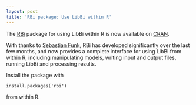 ```yaml
---
layout: post
title: 'RBi package: Use LibBi within R'
---
```


The [RBi](http://www.libbi.org/related.html) package for using LibBi within R is now available on [CRAN](https://cran.r-project.org/web/packages/rbi/index.html).

With thanks to [Sebastian Funk](http://sbfnk.github.io/), RBi has developed significantly over the last few months, and now provides a complete interface for using LibBi from within R, including manipulating models, writing input and output files, running LibBi and processing results.

Install the package with

    install.packages('rbi')
    
from within R.
